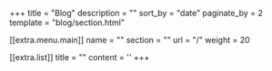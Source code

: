 +++
title = "Blog"
description = ""
sort_by = "date"
paginate_by = 2
template = "blog/section.html"

[[extra.menu.main]]
name = ""
section = ""
url = "/"
weight = 20

[[extra.list]]
title = ""
content = ''
+++
